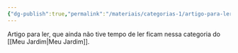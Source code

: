 ```yaml
---
{"dg-publish":true,"permalink":"/materiais/categorias-1/artigo-para-ler/","noteIcon":""}
---
```


Artigo para ler, que ainda não tive tempo de ler ficam nessa categoria do [[Meu Jardim\|Meu Jardim]].
